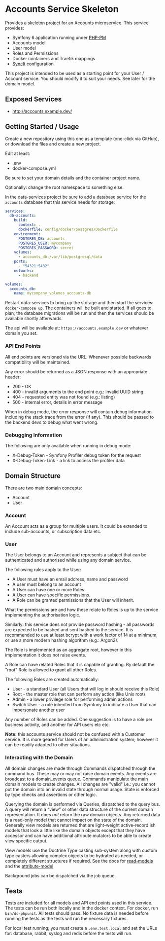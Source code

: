 # Accounts Service Skeleton

Provides a skeleton project for an Accounts microservice. This service provides:

 * Symfony 6 application running under [PHP-PM](https://github.com/php-pm/php-pm)
 * Accounts model
 * User model
 * Roles and Permissions
 * Docker containers and Traefik mappings
 * [SyncIt](https://github.com/somnambulist-tech/sync-it) configuration
 
This project is intended to be used as a starting point for your User / Account service.
You should modify it to suit your needs. See later for the domain model.

## Exposed Services

 * http://accounts.example.dev/

## Getting Started / Usage

Create a new repository using this one as a template (one-click via GitHub), or download the files and
create a new project.

Edit at least:

 * .env
 * docker-compose.yml
 
Be sure to set your domain details and the container project name.

Optionally: change the root namespace to something else.

In the data-services project be sure to add a database service for the `accounts` database that this
service needs for storage:

```yaml
services:
  db-accounts:
    build:
      context: .
      dockerfile: config/docker/postgres/Dockerfile
    environment:
      POSTGRES_DB: accounts
      POSTGRES_USER: mycompany
      POSTGRES_PASSWORD: secret
    volumes:
      - accounts_db:/var/lib/postgresql/data
    ports:
      - "54321:5432"
    networks:
      - backend

volumes:
  accounts_db:
    name: mycompany_volumes_accounts-db
```

Restart data-services to bring up the storage and then start the services: `docker-compose up`. The
containers will be built and started. If all goes to plan; the database migrations will be run and
then the services should be available shortly afterwards.

The api will be available at: `https://accounts.example.dev` or whatever domain you set.

### API End Points

All end points are versioned via the URL. Whenever possible backwards compatibility will be maintained.

Any error should be returned as a JSON response with an appropriate header:

 * 200 - OK
 * 400 - invalid arguments to the end point e.g.: invalid UUID string
 * 404 - requested entity was not found (e.g.: listing)
 * 500 - internal error, details in error message

When in debug mode, the error response will contain debug information including the stack trace from
the error (if any). This should be passed to the backend devs to debug what went wrong.

### Debugging Information

The following are only available when running in debug mode:

 * X-Debug-Token - Symfony Profiler debug token for the request
 * X-Debug-Token-Link - a link to access the profiler data 

## Domain Structure

There are two main domain concepts:

 * Account
 * User
 
### Account

An Account acts as a group for multiple users. It could be extended to include sub-accounts, or
subscription data etc.

### User

The User belongs to an Account and represents a subject that can be authenticated and authorised
while using any domain service.

The following rules apply to the User:

 * A User must have an email address, name and password
 * A user must belong to an account
 * A User can have one or more Roles
 * A User can have specific permissions.
 * A Role can be granted permissions that the User will inherit.

What the permissions are and how these relate to Roles is up to the service implementing the authorisation
logic.

Similarly: this service does not provide password hashing - all passwords are expected to be hashed and
sent hashed to the service. It is recommended to use at least bcrypt with a work factor of 14 at a minimum,
or use a more modern hashing algorithm (e.g.: Argon2).

The Role is implemented as an aggregate root, however in this implementation it does not raise events.

A Role can have related Roles that it is capable of granting. By default the "root" Role is allowed to
grant all other Roles.

The following Roles are created automatically:

 * User - a standard User (all Users that will log in should receive this Role)
 * Root - the master role that can perform any action (like Unix root)
 * Admin - a lower privilege role for performing admin actions
 * Switch User - a role inherited from Symfony to indicate a User that can impersonate another user

Any number of Roles can be added. One suggestion is to have a role per business activity, and another
for API users etc etc.

__Note:__ this accounts service should not be confused with a Customer service. It is more geared for
Users of an administration system; however it can be readily adapted to other situations. 

### Interacting with the Domain

All domain changes are made through Commands dispatched through the command bus. These may or may not
raise domain events. Any events are broadcast to a domain_events queue. Commands manipulate the main
domain models to create changes. All changes are "valid" i.e.: you cannot put the domain into an
invalid state through normal usage. State is enforced by type checks and assertions or other logic.

Querying the domain is performed via Queries, dispatched to the query bus. A query will return a "view"
or other data structure of the current domain representation. It does _not_ return the raw domain objects.
Any returned data is a read-only model that cannot impact on the state of the domain. Generally view models
are returned that are light-weight active-record'ish models that look a little like the domain objects
except that they have accessor and can have additional attribute mutators to be able to create view
specific output.

View models use the Doctrine Type casting sub-system along with custom type casters allowing complex
objects to be hydrated as needed, or completely different structures if required. See the docs for
[read-models](https://github.com/somnambulist-tech/read-models) and the [attribute-model](https://github.com/somnambulist-tech/attribute-model)

Background jobs can be dispatched via the job queue.

## Tests

Tests are included for all models and API end points used in this service. The tests can be run both
locally and in the docker context. For docker, run `bin/dc-phpunit`. All tests should pass. No fixture
data is needed before running the tests as the tests will run the necessary fixtures.

For local test running; you must create a `.env.test.local` and set the URLs for: database, rabbit,
syslog and redis before the tests will run.
